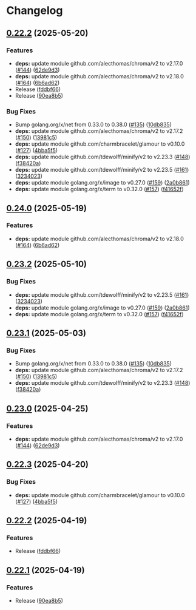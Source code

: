 # Changelog

## [0.22.2](https://github.com/yonas-forks/gat/compare/v0.24.0...v0.22.2) (2025-05-20)


### Features

* **deps:** update module github.com/alecthomas/chroma/v2 to v2.17.0 ([#144](https://github.com/yonas-forks/gat/issues/144)) ([62de9d3](https://github.com/yonas-forks/gat/commit/62de9d30f1491257e000821da57b11dda36847ac))
* **deps:** update module github.com/alecthomas/chroma/v2 to v2.18.0 ([#164](https://github.com/yonas-forks/gat/issues/164)) ([6b6ad62](https://github.com/yonas-forks/gat/commit/6b6ad627f980af9e74e8a3954a39b9043297fb1e))
* Release ([fddbf66](https://github.com/yonas-forks/gat/commit/fddbf66e487b98020babf3f540003cdaf21c3519))
* Release ([90ea8b5](https://github.com/yonas-forks/gat/commit/90ea8b5759c9b15d07e0fc808ca8280e91a3313e))


### Bug Fixes

* Bump golang.org/x/net from 0.33.0 to 0.38.0 ([#135](https://github.com/yonas-forks/gat/issues/135)) ([10db835](https://github.com/yonas-forks/gat/commit/10db8353fbc2a6f4d4881c2c9955b25a2f80e936))
* **deps:** update module github.com/alecthomas/chroma/v2 to v2.17.2 ([#150](https://github.com/yonas-forks/gat/issues/150)) ([13981c5](https://github.com/yonas-forks/gat/commit/13981c573995f35a03cae0acb5a2f1032f50c2ec))
* **deps:** update module github.com/charmbracelet/glamour to v0.10.0 ([#127](https://github.com/yonas-forks/gat/issues/127)) ([4bba5f5](https://github.com/yonas-forks/gat/commit/4bba5f5da244aad66ed99dc8c18d4d73434ad631))
* **deps:** update module github.com/tdewolff/minify/v2 to v2.23.3 ([#148](https://github.com/yonas-forks/gat/issues/148)) ([f38420a](https://github.com/yonas-forks/gat/commit/f38420a522e8870c43400003d56bd8a75ddd776f))
* **deps:** update module github.com/tdewolff/minify/v2 to v2.23.5 ([#161](https://github.com/yonas-forks/gat/issues/161)) ([3234023](https://github.com/yonas-forks/gat/commit/3234023adb9a77ca734ff3196645a256a99310bb))
* **deps:** update module golang.org/x/image to v0.27.0 ([#159](https://github.com/yonas-forks/gat/issues/159)) ([2a0b861](https://github.com/yonas-forks/gat/commit/2a0b861cb9efcb28cbab78570429238da4c55cfa))
* **deps:** update module golang.org/x/term to v0.32.0 ([#157](https://github.com/yonas-forks/gat/issues/157)) ([f41652f](https://github.com/yonas-forks/gat/commit/f41652f7ae40d6e470d58a850fde7e4bd95dba8a))

## [0.24.0](https://github.com/koki-develop/gat/compare/v0.23.2...v0.24.0) (2025-05-19)


### Features

* **deps:** update module github.com/alecthomas/chroma/v2 to v2.18.0 ([#164](https://github.com/koki-develop/gat/issues/164)) ([6b6ad62](https://github.com/koki-develop/gat/commit/6b6ad627f980af9e74e8a3954a39b9043297fb1e))

## [0.23.2](https://github.com/koki-develop/gat/compare/v0.23.1...v0.23.2) (2025-05-10)


### Bug Fixes

* **deps:** update module github.com/tdewolff/minify/v2 to v2.23.5 ([#161](https://github.com/koki-develop/gat/issues/161)) ([3234023](https://github.com/koki-develop/gat/commit/3234023adb9a77ca734ff3196645a256a99310bb))
* **deps:** update module golang.org/x/image to v0.27.0 ([#159](https://github.com/koki-develop/gat/issues/159)) ([2a0b861](https://github.com/koki-develop/gat/commit/2a0b861cb9efcb28cbab78570429238da4c55cfa))
* **deps:** update module golang.org/x/term to v0.32.0 ([#157](https://github.com/koki-develop/gat/issues/157)) ([f41652f](https://github.com/koki-develop/gat/commit/f41652f7ae40d6e470d58a850fde7e4bd95dba8a))

## [0.23.1](https://github.com/koki-develop/gat/compare/v0.23.0...v0.23.1) (2025-05-03)


### Bug Fixes

* Bump golang.org/x/net from 0.33.0 to 0.38.0 ([#135](https://github.com/koki-develop/gat/issues/135)) ([10db835](https://github.com/koki-develop/gat/commit/10db8353fbc2a6f4d4881c2c9955b25a2f80e936))
* **deps:** update module github.com/alecthomas/chroma/v2 to v2.17.2 ([#150](https://github.com/koki-develop/gat/issues/150)) ([13981c5](https://github.com/koki-develop/gat/commit/13981c573995f35a03cae0acb5a2f1032f50c2ec))
* **deps:** update module github.com/tdewolff/minify/v2 to v2.23.3 ([#148](https://github.com/koki-develop/gat/issues/148)) ([f38420a](https://github.com/koki-develop/gat/commit/f38420a522e8870c43400003d56bd8a75ddd776f))

## [0.23.0](https://github.com/koki-develop/gat/compare/v0.22.3...v0.23.0) (2025-04-25)


### Features

* **deps:** update module github.com/alecthomas/chroma/v2 to v2.17.0 ([#144](https://github.com/koki-develop/gat/issues/144)) ([62de9d3](https://github.com/koki-develop/gat/commit/62de9d30f1491257e000821da57b11dda36847ac))

## [0.22.3](https://github.com/koki-develop/gat/compare/v0.22.2...v0.22.3) (2025-04-20)


### Bug Fixes

* **deps:** update module github.com/charmbracelet/glamour to v0.10.0 ([#127](https://github.com/koki-develop/gat/issues/127)) ([4bba5f5](https://github.com/koki-develop/gat/commit/4bba5f5da244aad66ed99dc8c18d4d73434ad631))

## [0.22.2](https://github.com/koki-develop/gat/compare/v0.22.1...v0.22.2) (2025-04-19)


### Features

* Release ([fddbf66](https://github.com/koki-develop/gat/commit/fddbf66e487b98020babf3f540003cdaf21c3519))

## [0.22.1](https://github.com/koki-develop/gat/compare/v0.22.0...v0.22.1) (2025-04-19)


### Features

* Release ([90ea8b5](https://github.com/koki-develop/gat/commit/90ea8b5759c9b15d07e0fc808ca8280e91a3313e))
